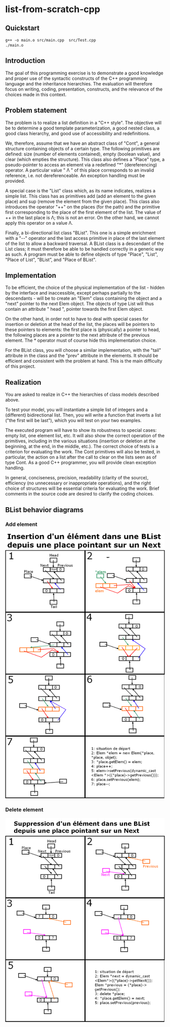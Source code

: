 # list-from-scratch-cpp

## Quickstart

```
g++ -o main.o src/main.cpp  src/Test.cpp
./main.o
```

## Introduction

The goal of this programming exercise is to demonstrate a good knowledge and proper use of the syntactic constructs of the C++ programming language and the inheritance hierarchies. The evaluation will therefore focus on writing, coding, presentation, constructs, and the relevance of the choices made in this context.

## Problem statement

The problem is to realize a list definition in a "C++ style". The objective will be to determine a good template parameterization, a good nested class, a good class hierarchy, and good use of accessibility and redefinitions.

We, therefore, assume that we have an abstract class of "Cont", a general structure containing objects of a certain type. The following primitives are defined: size (number of elements contained), empty (boolean value), and clear (which empties the structure). This class also defines a "Place" type, a pseudo-pointer to access an element via a redefined "*" (dereferencing) operator. A particular value " Λ " of this place corresponds to an invalid reference, i.e. not dereferenceable. An exception handling must be provided.

A special case is the "List" class which, as its name indicates, realizes a simple list. This class has as primitives add (add an element to the given place) and sup (remove the element from the given place). This class also introduces the operator "++" on the places (for the path) and the primitive first corresponding to the place of the first element of the list. The value of ++ in the last place is Λ; this is not an error. On the other hand, we cannot apply this operator on a value Λ.

Finally, a bi-directional list class "BList". This one is a simple enrichment with a "--" operator and the last access primitive in place of the last element of the list to allow a backward traversal. A BList class is a descendant of the List class; it must therefore be able to be handled correctly in a generic way as such.
A program must be able to define objects of type "Place", "List", "Place of List", "BList”, and "Place of BList".

## Implementation

To be efficient, the choice of the physical implementation of the list - hidden by the interface and inaccessible, except perhaps partially to the descendants - will be to create an "Elem" class containing the object and a "next" pointer to the next Elem object. The objects of type List will thus contain an attribute " head ", pointer towards the first Elem object.

On the other hand, in order not to have to deal with special cases for insertion or deletion at the head of the list, the places will be pointers to these pointers to elements: the first place is (physically) a pointer to head, the following places are a pointer to the next attribute of the previous element. The * operator must of course hide this implementation choice.

For the BList class, you will choose a similar implementation, with the "tail" attribute in the class and the "prev" attribute in the elements. It should be efficient and consistent with the problem at hand. This is the main difficulty of this project.

## Realization

You are asked to realize in C++ the hierarchies of class models described above.

To test your model, you will instantiate a simple list of integers and a (different) bidirectional list. Then, you will write a function that inverts a list ("the first will be last"), which you will test on your two examples.

The executed program will have to show its robustness to special cases: empty list, one element list, etc. It will also show the correct operation of the primitives, including in the various situations (insertion or deletion at the beginning, at the end, in the middle, etc.). The correct choice of tests is a criterion for evaluating the work. The Cont primitives will also be tested, in particular, the action on a list after the call to clear on the lists seen as of type Cont.
As a good C++ programmer, you will provide clean exception handling.

In general, conciseness, precision, readability (clarity of the source), efficiency (no unnecessary or inappropriate operations), and the right choice of structures will be essential criteria for evaluating the work. Brief comments in the source code are desired to clarify the coding choices.

## BList behavior diagrams

### Add element
![add element in BList](doc/addblist.bmp)

### Delete element
![del element in BList](doc/supblist.bmp)
